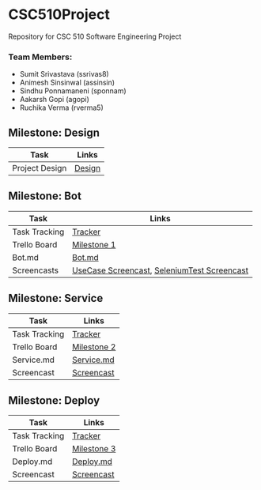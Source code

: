 # CSC510Project
Repository for CSC 510 Software Engineering Project

### Team Members:
* Sumit Srivastava (ssrivas8)
* Animesh Sinsinwal (assinsin)
* Sindhu Ponnamaneni (sponnam)
* Aakarsh Gopi (agopi)
* Ruchika Verma (rverma5)

## Milestone: Design

| Task           | Links                |
|----------------|----------------------|
| Project Design | [Design](DESIGN.md)  |

## Milestone: Bot

| Task          | Links                   |
|---------------|-------------------------|
| Task Tracking | [Tracker](WORKSHEET.md) |
| Trello Board  | [Milestone 1](https://trello.com/b/h193q9wx/milestone-1) |
| Bot.md        | [Bot.md](bot.md) |
| Screencasts   | [UseCase Screencast](https://youtu.be/Aar2CXXPN_8), [SeleniumTest Screencast](https://youtu.be/xW2NwHLRoYU) |

## Milestone: Service

| Task          | Links               |
|---------------|---------------------|
| Task Tracking | [Tracker](WORKSHEET.md) |
| Trello Board  | [Milestone 2](https://trello.com/b/UfgRVHrf/milestone-2) |
| Service.md    | [Service.md](SERVICE.md) |
| Screencast    | [Screencast](https://youtu.be/MNnJc90oxr8) |

## Milestone: Deploy

| Task          | Links               |
|---------------|---------------------|
| Task Tracking | [Tracker](WORKSHEET.md) |
| Trello Board  | [Milestone 3](https://trello.com/b/96amhY0q/milestone-3) |
| Deploy.md    | [Deploy.md](DEPLOY.md) |
| Screencast    | [Screencast]() |

